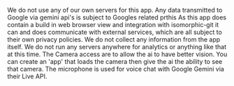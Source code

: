 We do not use any of our own servers for this app. Any data transmitted to Google via gemini api's is subject to Googles related prthis
As this app does contain a build in web browser view and integration with isomorphic-git it can and does communicate with external services, which are all subject to their own privacy policies.
We do not collect any information from the app itself. We do not run any servers anywhere for analytics or anything like that at this time.
The Camera access are to allow the ai to have better vision. You can create an 'app' that loads the camera then give the ai the ability to see that camera. The microphone is used for voice chat with Google Gemini via their Live API.
